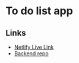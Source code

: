 # To do list app
## Links
- [Netlify Live Link](https://moses-to-do-list.netlify.app/)
- [Backend repo](https://github.com/mosesb1/to-do-list-backend)